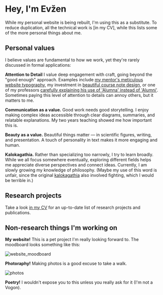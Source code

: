 # Hey, I'm Evžen 

While my personal website is being rebuilt, I'm using this as a substitute. To reduce duplication, all the technical work is [in my CV], while this lists some of the more personal things about me.

## Personal values

I believe values are fundamental to how we work, yet they're rarely discussed in formal applications:

**Attention to Detail**
I value deep engagement with craft, going beyond the "good enough" approach. Examples include [my mentor's meticulous website typography](https://turntrout.com/design), my investment in [beautiful course note design](https://eugleo.github.io/bioinformatika/doc/zaklady-biochemie/notes.html), or one of my professors [carefully explaining his use of 'Alumna' instead of 'Alumni'](https://rycolab.io/). Sometimes paying this level of attention to details can annoy others, but it matters to me.

**Communication as a value.** Good work needs good storytelling. I enjoy making complex ideas accessible through clear diagrams, summaries, and relatable explanations. My two years teaching showed me how important this is.

**Beauty as a value.** Beautiful things matter — in scientific figures, writing, and presentation. A touch of personality in text makes it more engaging and human.

**Kalokagathia.** Rather than specializing too narrowly, I try to learn broadly. While we all focus somewhere eventually, exploring different fields helps me appreciate diverse perspectives and connect ideas. Currently, I am slowly growing my knowledge of philosophy. (Maybe my use of this word is unfair, since the original [kalokagathia](https://en.wikipedia.org/wiki/Kalos_kagathos) also involved fighting, which I would be terrible in.)

## Research projects

Take a look [in my CV](https://github.com/user-attachments/files/19942354/cv.pdf)
 for an up-to-date list of research projects and publications.

## Non-research things I'm working on

**My website!** This is a pet project I'm really looking forward to. The moodboard looks something like this:

![website_moodboard](https://github.com/user-attachments/assets/a9bc7cf3-7fb2-42c8-9145-38a589ef5345)

**Photoraphy!** Making photos is a good excuse to take a walk. 

![photos](https://github.com/user-attachments/assets/52fb969e-a56d-42bd-b8ac-660e78bb92a6)

**Poetry!** I wouldn't expose you to this unless you really ask for it (I'm not a Vogon).
